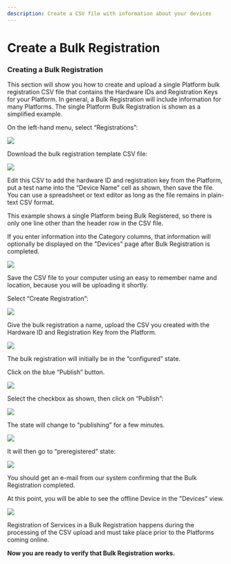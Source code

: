 ```yaml
---
description: Create a CSV file with information about your devices
---
```


# Create a Bulk Registration

### **Creating a Bulk Registration**

This section will show you how to create and upload a single Platform bulk registration CSV file that contains the Hardware IDs and Registration Keys for your Platform.  In general, a Bulk Registration will include information for many Platforms.  The single Platform Bulk Registration is shown as a simplified example.

On the left-hand menu, select “Registrations”:

![](../../.gitbook/assets/image%20%28477%29.png)

Download the bulk registration template CSV file:

![](../../.gitbook/assets/image%20%28398%29.png)

Edit this CSV to add the hardware ID and registration key from the Platform, put a test name into the “Device Name” cell as shown, then save the file.  You can use a spreadsheet or text editor as long as the file remains in plain-text CSV format.

This example shows a single Platform being Bulk Registered, so there is only one line other than the header row in the CSV file.

If you enter information into the Category columns, that information will optionally be displayed on the "Devices" page after Bulk Registration is completed.

![](../../.gitbook/assets/image%20%28448%29.png)

Save the CSV file to your computer using an easy to remember name and location, because you will be uploading it shortly.

Select “Create Registration”:

![](../../.gitbook/assets/image%20%28165%29.png)

Give the bulk registration a name, upload the CSV you created with the Hardware ID and Registration Key from the Platform.

![](../../.gitbook/assets/image%20%28404%29.png)

The bulk registration will initially be in the “configured” state.  

Click on the blue “Publish” button.

![](../../.gitbook/assets/image%20%2866%29.png)

Select the checkbox as shown, then click on “Publish”:

![](../../.gitbook/assets/image%20%28276%29.png)

The state will change to “publishing” for a few minutes.

![](../../.gitbook/assets/image%20%28424%29.png)

It will then go to “preregistered” state:

![](../../.gitbook/assets/image%20%28177%29.png)

You should get an e-mail from our system confirming that the Bulk Registration completed.

At this point, you will be able to see the offline Device in the "Devices" view.  

![](../../.gitbook/assets/image%20%28179%29.png)

Registration of Services in a Bulk Registration happens during the processing of the CSV upload and must take place prior to the Platforms coming online.

**Now you are ready to verify that Bulk Registration works.**  


